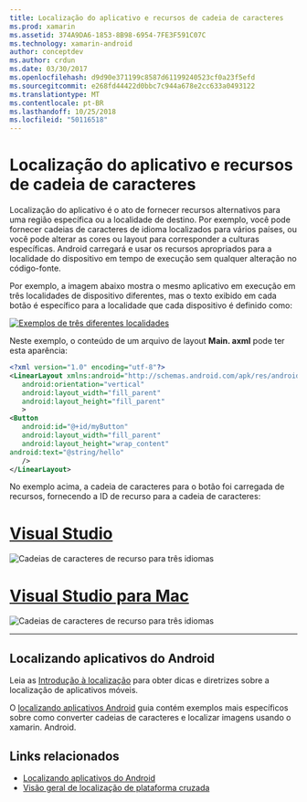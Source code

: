 ```yaml
---
title: Localização do aplicativo e recursos de cadeia de caracteres
ms.prod: xamarin
ms.assetid: 374A9DA6-1853-8B98-6954-7FE3F591C07C
ms.technology: xamarin-android
author: conceptdev
ms.author: crdun
ms.date: 03/30/2017
ms.openlocfilehash: d9d90e371199c8587d61199240523cf0a23f5efd
ms.sourcegitcommit: e268fd44422d0bbc7c944a678e2cc633a0493122
ms.translationtype: MT
ms.contentlocale: pt-BR
ms.lasthandoff: 10/25/2018
ms.locfileid: "50116518"
---
```

# <a name="application-localization-and-string-resources"></a>Localização do aplicativo e recursos de cadeia de caracteres

Localização do aplicativo é o ato de fornecer recursos alternativos para uma região específica ou a localidade de destino. Por exemplo, você pode fornecer cadeias de caracteres de idioma localizados para vários países, ou você pode alterar as cores ou layout para corresponder a culturas específicas. Android carregará e usar os recursos apropriados para a localidade do dispositivo em tempo de execução sem qualquer alteração no código-fonte.

Por exemplo, a imagem abaixo mostra o mesmo aplicativo em execução em três localidades de dispositivo diferentes, mas o texto exibido em cada botão é específico para a localidade que cada dispositivo é definido como:

[![Exemplos de três diferentes localidades](application-localization-images/01-click-me-sml.png)](application-localization-images/01-click-me.png#lightbox)

Neste exemplo, o conteúdo de um arquivo de layout **Main. axml** pode ter esta aparência:

```xml
<?xml version="1.0" encoding="utf-8"?>
<LinearLayout xmlns:android="http://schemas.android.com/apk/res/android"
   android:orientation="vertical"
   android:layout_width="fill_parent"
   android:layout_height="fill_parent"
   >
<Button  
   android:id="@+id/myButton"
   android:layout_width="fill_parent"
   android:layout_height="wrap_content"
android:text="@string/hello"
   />
</LinearLayout>
```

No exemplo acima, a cadeia de caracteres para o botão foi carregada de recursos, fornecendo a ID de recurso para a cadeia de caracteres:

# <a name="visual-studiotabwindows"></a>[Visual Studio](#tab/windows)

![Cadeias de caracteres de recurso para três idiomas](application-localization-images/02-resource-strings-vs.png)
 
# <a name="visual-studio-for-mactabmacos"></a>[Visual Studio para Mac](#tab/macos)

![Cadeias de caracteres de recurso para três idiomas](application-localization-images/02-resource-strings-xs.png)
 
-----
 
## <a name="localizing-android-apps"></a>Localizando aplicativos do Android

Leia as [Introdução à localização](~/cross-platform/app-fundamentals/localization.md) para obter dicas e diretrizes sobre a localização de aplicativos móveis.

O [localizando aplicativos Android](~/android/app-fundamentals/localization.md) guia contém exemplos mais específicos sobre como converter cadeias de caracteres e localizar imagens usando o xamarin. Android.



## <a name="related-links"></a>Links relacionados

- [Localizando aplicativos do Android](~/android/app-fundamentals/localization.md)
- [Visão geral de localização de plataforma cruzada](~/cross-platform/app-fundamentals/localization.md)
